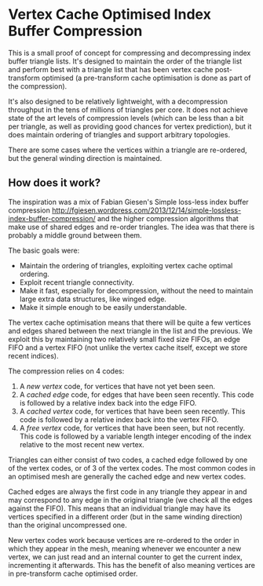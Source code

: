 # Vertex Cache Optimised Index Buffer Compression

This is a small proof of concept for compressing and decompressing index buffer triangle lists. It's designed to maintain the order of the triangle list and perform best with a triangle list that has been vertex cache post-transform optimised (a pre-transform cache optimisation is done as part of the compression).

It's also designed to be relatively lightweight, with a decompression throughput in the tens of millions of triangles per core.  It does not achieve state of the art levels of compression levels (which can be less than a bit per triangle, as well as providing good chances for vertex prediction), but it does maintain ordering of triangles and support arbitrary topologies. 

There are some cases where the vertices within a triangle are re-ordered, but the general winding direction is maintained.

## How does it work?

The inspiration was a mix of Fabian Giesen's Simple loss-less index buffer compression http://fgiesen.wordpress.com/2013/12/14/simple-lossless-index-buffer-compression/ and
the higher compression algorithms that make use of shared edges and re-order triangles. The idea was that there is probably a middle ground between them.

The basic goals were:
* Maintain the ordering of triangles, exploiting vertex cache optimal ordering.
* Exploit recent triangle connectivity.
* Make it fast, especially for decompression, without the need to maintain large extra data structures, like winged edge.
* Make it simple enough to be easily understandable. 

The vertex cache optimisation means that there will be quite a few vertices and edges shared between the next triangle in the list and the previous. We exploit this by maintaining two relatively small fixed size FIFOs, an edge FIFO and a vertex FIFO (not unlike the vertex cache itself, except we store recent indices).

The compression relies on 4 codes: 
1. A _new vertex_ code, for vertices that have not yet been seen. 
2. A _cached edge_ code, for edges that have been seen recently. This code is followed by a relative index back into the edge FIFO.
3. A _cached vertex_ code, for vertices that have been seen recently. This code is followed by a relative index back into the vertex FIFO.
4. A _free vertex_ code, for vertices that have been seen, but not recently. This code is followed by a variable length integer encoding of the index relative to the most recent new vertex.

Triangles can either consist of two codes, a cached edge followed by one of the vertex codes, or of 3 of the vertex codes. The most common codes in an optimised mesh are generally the cached edge and new vertex codes.

Cached edges are always the first code in any triangle they appear in and may correspond to any edge in the original triangle (we check all the edges against the FIFO). This means that an individual triangle may have its vertices specified in a different order (but in the same winding direction) than the original uncompressed one.

New vertex codes work because vertices are re-ordered to the order in which they appear in the mesh, meaning whenever we encounter a new vertex, we can just read and an internal counter to get
the current index, incrementing it afterwards. This has the benefit of also meaning vertices are in pre-transform cache optimised order.

